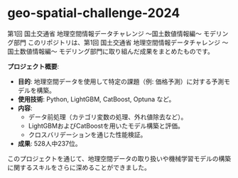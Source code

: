 # geo-spatial-challenge-2024
第1回 国土交通省 地理空間情報データチャレンジ ～国土数値情報編～ モデリング部門
このリポジトリは、第1回 国土交通省 地理空間情報データチャレンジ ～国土数値情報編～ モデリング部門に取り組んだ成果をまとめたものです。

**プロジェクト概要**:
- **目的**: 地理空間データを使用して特定の課題（例: 価格予測）に対する予測モデルを構築。
- **使用技術**: Python, LightGBM, CatBoost, Optuna など。
- **内容**:
  - データ前処理（カテゴリ変数の処理、外れ値除去など）。
  - LightGBMおよびCatBoostを用いたモデル構築と評価。
  - クロスバリデーションを通じた性能検証。
- **成果**: 528人中237位。

このプロジェクトを通じて、地理空間データの取り扱いや機械学習モデルの構築に関するスキルをさらに深めることができました。

